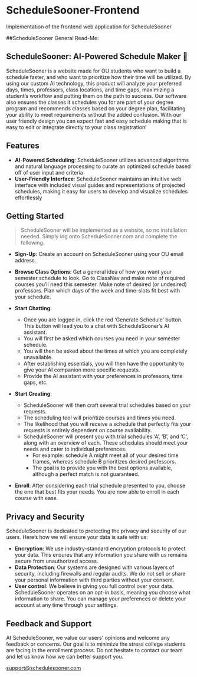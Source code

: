# ScheduleSooner-Frontend
Implementation of the frontend web application for ScheduleSooner


##ScheduleSooner General Read-Me:
## ScheduleSooner: AI-Powered Schedule Maker 🧠
ScheduleSooner is a website made for OU students who want to build a schedule faster, and who want to prioritize how their time will be utilized. By using our custom AI technology, this product will analyze your preferred days, times, professors, class locations, and time gaps, maximizing a student’s workflow and putting them on the path to success. Our software also ensures the classes it schedules you for are part of your degree program and recommends classes based on your degree plan, facilitating your ability to meet requirements without the added confusion. With our user friendly design you can expect fast and easy schedule making that is easy to edit or integrate directly to your class registration!

## Features 
* **AI-Powered Scheduling**: ScheduleSooner utilizes advanced algorithms and natural language processing to curate an optimized schedule based off of user input and criteria
* **User-Friendly Interface**: ScheduleSooner maintains an intuitive web interface with included visual guides and representations of projected schedules, making it easy for users to develop and visualize schedules effortlessly



## Getting Started
> ScheduleSooner will be implemented as a website, so no installation needed. Simply log onto ScheduleSooner.com and complete the following. 
* **Sign-Up**: Create an account on ScheduleSooner using your OU email address. 
* **Browse Class Options**: Get a general idea of how you want your semester schedule to look. Go to ClassNav and make note of required courses you’ll need this semester. Make note of desired (or undesired) professors. Plan which days of the week and time-slots fit best with your schedule. 
* **Start Chatting**:
  * Once you are logged in, click the red ‘Generate Schedule’ button. This button will lead you to a chat with ScheduleSooner’s AI assistant.
  * You will first be asked which courses you need in your semester schedule.
  * You will then be asked about the times at which you are completely unavailable.
  * After establishing essentials, you will then have the opportunity to give your AI companion more specific requests.
  * Provide the AI assistant with your preferences in professors, time gaps, etc.

* **Start Creating**:
  * ScheduleSooner will then craft several trial schedules based on your requests.
  * The scheduling tool will prioritize courses and times you need.
  * The likelihood that you will receive a schedule that perfectly fits your requests is entirely dependent on course availability.
  * ScheduleSooner will present you with trial schedules ‘A’, ‘B’, and ‘C’, along with an overview of each. These schedules should meet your needs and cater to individual preferences.
    * For example: schedule A might meet all of your desired time frames, whereas schedule B prioritizes desired professors.
    * The goal is to provide you with the best options available, although a perfect match is not guaranteed.
* **Enroll**: After considering each trial schedule presented to you, choose the one that best fits your needs. You are now able to enroll in each course with ease. 


## Privacy and Security

ScheduleSooner is dedicated to protecting the privacy and security of our users. Here’s how we will ensure your data is safe with us: 
* **Encryption**: We use industry-standard encryption protocols to protect your data. This ensures that any information you share with us remains secure from unauthorized access. 
* **Data Protection**: Our systems are designed with various layers of security, including firewalls and regular audits. We do not sell or share your personal information with third parties without your consent. 
* **User control**: We believe in giving you full control over your data. ScheduleSooner operates on an opt-in basis, meaning you choose what information to share. You can manage your preferences or delete your account at any time through your settings. 



## Feedback and Support

At ScheduleSooner, we value our users' opinions and welcome any feedback or concerns. Our goal is to minimize the stress college students are facing in the enrollment process. Do not hesitate to contact our team and let us know how we can better support you. 

support@schedulesooner.com 

